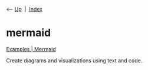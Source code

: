<div class="nav">

⟵ [Up](index.html)  \|  [Index](index.html)

</div>

# mermaid

<div class="cards">

<div class="card">

<div class="card-title">

[Examples \| Mermaid](https://mermaid.js.org/syntax/examples.html)

</div>

Create diagrams and visualizations using text and code.

</div>

</div>
